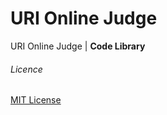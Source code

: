 # URI Online Judge

URI Online Judge | __Code Library__

###### Licence

[MIT License]

[MIT License]: http://opensource.org/licenses/MIT